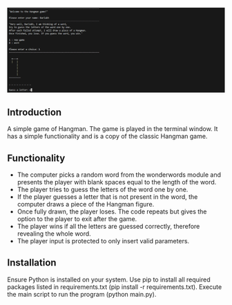 ![screenshot](screenshot.png)

## Introduction
A simple game of Hangman. The game is played in the terminal window. It has a simple functionality and is a copy of the classic Hangman game.

## Functionality
- The computer picks a random word from the wonderwords module and presents the player with blank spaces equal to the length of the word.
- The player tries to guess the letters of the word one by one.
- If the player guesses a letter that is not present in the word, the computer draws a piece of the Hangman figure.
- Once fully drawn, the player loses. The code repeats but gives the option to the player to exit after the game.
- The player wins if all the letters are guessed correctly, therefore revealing the whole word.
- The player input is protected to only insert valid parameters.

## Installation
Ensure Python is installed on your system. Use pip to install all required packages listed in requirements.txt (pip install -r requirements.txt).
Execute the main script to run the program (python main.py).
